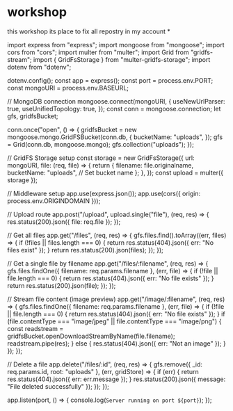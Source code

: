  
# workshop
this workshop its place to fix all repostry in my account *


import express from "express";
import mongoose from "mongoose";
import cors from "cors";
import multer from "multer";
import Grid from "gridfs-stream";
import { GridFsStorage } from "multer-gridfs-storage";
import dotenv from "dotenv";

dotenv.config();
const app = express();
const port = process.env.PORT;
const mongoURI = process.env.BASEURL;

// MongoDB connection
mongoose.connect(mongoURI, {
    useNewUrlParser: true,
    useUnifiedTopology: true,
});
const conn = mongoose.connection;
let gfs, gridfsBucket;

conn.once("open", () => {
    gridfsBucket = new mongoose.mongo.GridFSBucket(conn.db, {
        bucketName: "uploads",
    });
    gfs = Grid(conn.db, mongoose.mongo);
    gfs.collection("uploads");
});

// GridFS Storage setup
const storage = new GridFsStorage({
    url: mongoURI,
    file: (req, file) => {
        return {
            filename: file.originalname,
            bucketName: "uploads", // Set bucket name
        };
    },
});
const upload = multer({ storage });

// Middleware setup
app.use(express.json());
app.use(cors({ origin: process.env.ORIGINDOMAIN }));

// Upload route
app.post("/upload", upload.single("file"), (req, res) => {
    res.status(200).json({ file: req.file });
});

// Get all files
app.get("/files", (req, res) => {
    gfs.files.find().toArray((err, files) => {
        if (!files || files.length === 0) {
            return res.status(404).json({ err: "No files exist" });
        }
        return res.status(200).json(files);
    });
});

// Get a single file by filename
app.get("/files/:filename", (req, res) => {
    gfs.files.findOne({ filename: req.params.filename }, (err, file) => {
        if (!file || file.length === 0) {
            return res.status(404).json({ err: "No file exists" });
        }
        return res.status(200).json(file);
    });
});

// Stream file content (image preview)
app.get("/image/:filename", (req, res) => {
    gfs.files.findOne({ filename: req.params.filename }, (err, file) => {
        if (!file || file.length === 0) {
            return res.status(404).json({ err: "No file exists" });
        }
        if (file.contentType === "image/jpeg" || file.contentType === "image/png") {
            const readstream = gridfsBucket.openDownloadStreamByName(file.filename);
            readstream.pipe(res);
        } else {
            res.status(404).json({ err: "Not an image" });
        }
    });
});

// Delete a file
app.delete("/files/:id", (req, res) => {
    gfs.remove({ _id: req.params.id, root: "uploads" }, (err, gridStore) => {
        if (err) {
            return res.status(404).json({ err: err.message });
        }
        res.status(200).json({ message: "File deleted successfully" });
    });
});

app.listen(port, () => {
    console.log(`Server running on port ${port}`);
});

